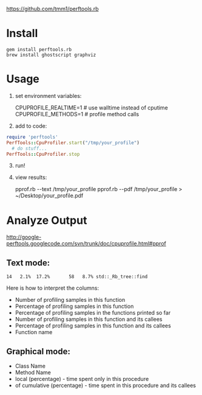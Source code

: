 https://github.com/tmm1/perftools.rb

# Install

    gem install perftools.rb
    brew install ghostscript graphviz

# Usage

1. set environment variables:

    CPUPROFILE_REALTIME=1  # use walltime instead of cputime
    CPUPROFILE_METHODS=1  # profile method calls

2. add to code:

``` ruby
require 'perftools'
PerfTools::CpuProfiler.start("/tmp/your_profile")
  # do stuff...
PerfTools::CpuProfiler.stop
```

3. run!

4. view results:

    pprof.rb --text /tmp/your_profile
    pprof.rb --pdf /tmp/your_profile > ~/Desktop/your_profile.pdf

# Analyze Output

http://google-perftools.googlecode.com/svn/trunk/doc/cpuprofile.html#pprof

## Text mode:

    14   2.1%  17.2%       58   8.7% std::_Rb_tree::find

Here is how to interpret the columns:

* Number of profiling samples in this function
* Percentage of profiling samples in this function
* Percentage of profiling samples in the functions printed so far
* Number of profiling samples in this function and its callees
* Percentage of profiling samples in this function and its callees
* Function name

## Graphical mode:

* Class Name
* Method Name
* local (percentage) - time spent only in this procedure
* of cumulative (percentage) - time spent in this procedure and its callees